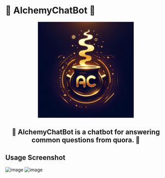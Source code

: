 # 📁 AlchemyChatBot 🚀

<p align="center">
  <img src="./alchemychatbot.png" width="300" alt="Top N Disk Analyzer">  
</p>
<h2 align="center">🚀 AlchemyChatBot is a chatbot for answering common questions from quora. 🚀</h2>

## Usage Screenshot

<img width="1696" alt="image" src="https://github.com/GirishCodeAlchemy/AlchemyChatBot/assets/143807663/b7b05b91-6ebd-4805-ac72-817a617fde28">

<img width="416" alt="image" src="https://github.com/GirishCodeAlchemy/AlchemyChatBot/assets/143807663/f21faba2-de61-4efc-a899-4cc36a1953fc">

